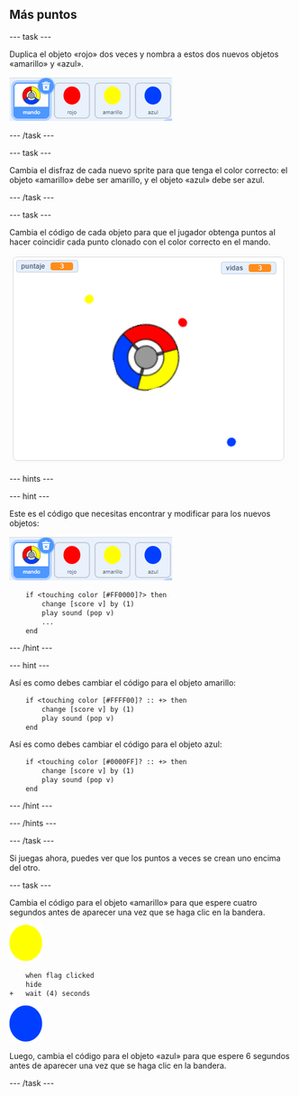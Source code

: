 ## Más puntos

\--- task \---

Duplica el objeto «rojo» dos veces y nombra a estos dos nuevos objetos «amarillo» y «azul».

![captura de pantalla](images/dots-more-dots.png)

\--- /task \---

\--- task \---

Cambia el disfraz de cada nuevo sprite para que tenga el color correcto: el objeto «amarillo» debe ser amarillo, y el objeto «azul» debe ser azul.

\--- /task \---

\--- task \---

Cambia el código de cada objeto para que el jugador obtenga puntos al hacer coincidir cada punto clonado con el color correcto en el mando.

![captura de pantalla](images/dots-all-test.png)

\--- hints \---

\--- hint \---

Este es el código que necesitas encontrar y modificar para los nuevos objetos:

![captura de pantalla](images/dots-more-dots.png)

```blocks3
    if <touching color [#FF0000]?> then
        change [score v] by (1)
        play sound (pop v)
        ...
    end
```

\--- /hint \---

\--- hint \---

Así es como debes cambiar el código para el objeto amarillo:

```blocks3
    if <touching color [#FFFF00]? :: +> then
        change [score v] by (1)
        play sound (pop v)
    end
```

Así es como debes cambiar el código para el objeto azul:

```blocks3
    if <touching color [#0000FF]? :: +> then
        change [score v] by (1)
        play sound (pop v)
    end
```

\--- /hint \---

\--- /hints \---

\--- /task \---

Si juegas ahora, puedes ver que los puntos a veces se crean uno encima del otro.

\--- task \---

Cambia el código para el objeto «amarillo» para que espere cuatro segundos antes de aparecer una vez que se haga clic en la bandera.

![Punto amarillo](images/yellow-sprite.png)

```blocks3
    when flag clicked
    hide
+   wait (4) seconds
```

![Punto azul](images/blue-sprite.png)

Luego, cambia el código para el objeto «azul» para que espere 6 segundos antes de aparecer una vez que se haga clic en la bandera.

\--- /task \---